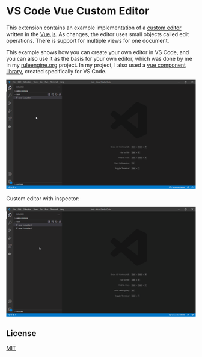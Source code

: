 # VS Code Vue Custom Editor

This extension contains an example implementation of a [custom editor](https://code.visualstudio.com/api/extension-guides/custom-editors) written in the [Vue.js](https://v3.vuejs.org/).
As changes, the editor uses small objects called edit operations.
There is support for multiple views for one document.

This example shows how you can create your own editor in VS Code, and you can also use it as the basis for your own editor, which was done by me in my [ruleengine.org](https://ruleengine.org) project. In my project, I also used a [vue component library](https://ruleenginejs.github.io/ruleengine-ui-demo), created specifically for VS Code.

![Custom Editor Screen](./images/editor.gif)

Custom editor with inspector:

![Custom Editor With Inspector](./images/inspector.gif)

## License

[MIT](LICENSE)
